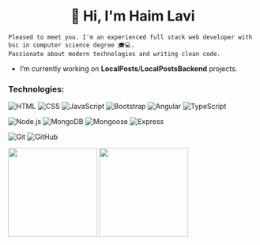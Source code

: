 <h1 align="center">👋 Hi, I'm Haim Lavi</h1>

```
Pleased to meet you. I'm an experienced full stack web developer with bsc in computer science degree 🎓💻.
Passionate about modern technologies and writing clean code.
```

-  I’m currently working on <b>LocalPosts</b>/<b>LocalPostsBackend</b> projects.

<h3>Technologies:</h3>

![HTML](https://img.shields.io/badge/-HTML5-333333?style=flat&logo=HTML5)
![CSS](https://img.shields.io/badge/-CSS-333333?style=flat&logo=CSS3&logoColor=1572B6)
![JavaScript](https://img.shields.io/badge/-JavaScript_ES6-333333?style=flat&logo=javascript) 
![Bootstrap](https://img.shields.io/badge/-Bootstrap-333333?style=flat&logo=bootstrap&logoColor=563D7C) 
![Angular](https://img.shields.io/badge/-Angular-333333?style=flat&logo=angular)
![TypeScript](https://img.shields.io/badge/-TypeScript-333333?style=flat&logo=typescript)

![Node.js](https://img.shields.io/badge/-Node.js-333333?style=flat&logo=node.js)
![MongoDB](https://img.shields.io/badge/-MongoDB-333333?style=flat&logo=mongodb) 
![Mongoose](https://img.shields.io/badge/-Mongoose-333333?style=flat&logo=mongoose) 
![Express](https://img.shields.io/badge/-Express-333333?style=flat&logo=express)

![Git](https://img.shields.io/badge/-Git-333333?style=flat&logo=git)
![GitHub](https://img.shields.io/badge/-GitHub-333333?style=flat&logo=github)

<div>
   <img height="180em" src="https://github-readme-stats.vercel.app/api/top-langs/?username=haimlavi1989&layout=compact&theme=dark" />
   <img height="180em" src="https://github-readme-stats.vercel.app/api?username=haimlavi1989&show_icons=true&theme=dark" />
</div>  


